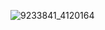![9233841_4120164](https://github.com/user-attachments/assets/b2c92c1e-5741-4a0b-a748-0dcbe60ef27f)
